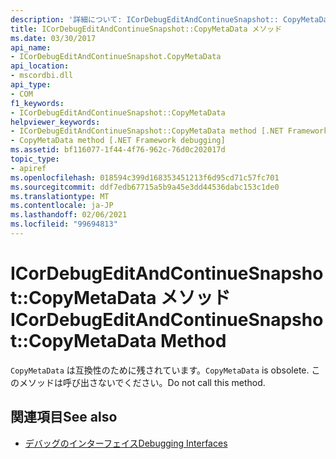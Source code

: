 ```yaml
---
description: '詳細について: ICorDebugEditAndContinueSnapshot:: CopyMetaData メソッド'
title: ICorDebugEditAndContinueSnapshot::CopyMetaData メソッド
ms.date: 03/30/2017
api_name:
- ICorDebugEditAndContinueSnapshot.CopyMetaData
api_location:
- mscordbi.dll
api_type:
- COM
f1_keywords:
- ICorDebugEditAndContinueSnapshot::CopyMetaData
helpviewer_keywords:
- ICorDebugEditAndContinueSnapshot::CopyMetaData method [.NET Framework debugging]
- CopyMetaData method [.NET Framework debugging]
ms.assetid: bf116077-1f44-4f76-962c-76d0c202017d
topic_type:
- apiref
ms.openlocfilehash: 018594c399d168353451213f6d95cd71c57fc701
ms.sourcegitcommit: ddf7edb67715a5b9a45e3dd44536dabc153c1de0
ms.translationtype: MT
ms.contentlocale: ja-JP
ms.lasthandoff: 02/06/2021
ms.locfileid: "99694813"
---
```

# <a name="icordebugeditandcontinuesnapshotcopymetadata-method"></a><span data-ttu-id="38ce5-103">ICorDebugEditAndContinueSnapshot::CopyMetaData メソッド</span><span class="sxs-lookup"><span data-stu-id="38ce5-103">ICorDebugEditAndContinueSnapshot::CopyMetaData Method</span></span>

<span data-ttu-id="38ce5-104">`CopyMetaData` は互換性のために残されています。</span><span class="sxs-lookup"><span data-stu-id="38ce5-104">`CopyMetaData` is obsolete.</span></span> <span data-ttu-id="38ce5-105">このメソッドは呼び出さないでください。</span><span class="sxs-lookup"><span data-stu-id="38ce5-105">Do not call this method.</span></span>  
  
## <a name="see-also"></a><span data-ttu-id="38ce5-106">関連項目</span><span class="sxs-lookup"><span data-stu-id="38ce5-106">See also</span></span>

- [<span data-ttu-id="38ce5-107">デバッグのインターフェイス</span><span class="sxs-lookup"><span data-stu-id="38ce5-107">Debugging Interfaces</span></span>](debugging-interfaces.md)
